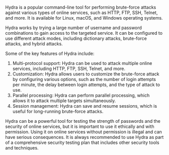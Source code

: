 Hydra is a popular command-line tool for performing brute-force attacks against various types of online services, such as HTTP, FTP, SSH, Telnet, and more. It is available for Linux, macOS, and Windows operating systems.

Hydra works by trying a large number of username and password combinations to gain access to the targeted service. It can be configured to use different attack modes, including dictionary attacks, brute-force attacks, and hybrid attacks.

Some of the key features of Hydra include:

1. Multi-protocol support: Hydra can be used to attack multiple online services, including HTTP, FTP, SSH, Telnet, and more.
2. Customization: Hydra allows users to customize the brute-force attack by configuring various options, such as the number of login attempts per minute, the delay between login attempts, and the type of attack to use.
3. Parallel processing: Hydra can perform parallel processing, which allows it to attack multiple targets simultaneously.
4. Session management: Hydra can save and resume sessions, which is useful for long-running brute-force attacks.

Hydra can be a powerful tool for testing the strength of passwords and the security of online services, but it is important to use it ethically and with permission. Using it on online services without permission is illegal and can have serious consequences. It is always recommended to use Hydra as part of a comprehensive security testing plan that includes other security tools and techniques.